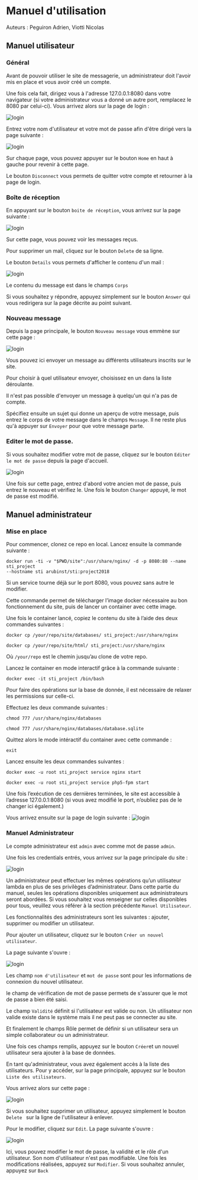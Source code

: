 # Manuel d'utilisation

Auteurs : Peguiron Adrien, Viotti Nicolas

## Manuel utilisateur

### Général

Avant de pouvoir utiliser le site de messagerie, un administrateur doit l'avoir mis en place et vous avoir créé un compte.

Une fois cela fait, dirigez vous à l'adresse 127.0.0.1:8080 dans votre navigateur (si votre administrateur vous a donné un autre port, remplacez le 8080 par celui-ci). Vous arrivez alors sur la page de login :

 ![login](figures\login.png)

Entrez votre nom d'utilisateur et votre mot de passe afin d'être dirigé vers la page suivante : 

![login](figures\main_user.png)

Sur chaque page, vous pouvez appuyer sur le bouton `Home` en haut à gauche pour revenir à cette page.

Le bouton `Disconnect` vous permets de quitter votre compte et retourner à la page de login.

### Boîte de réception

En appuyant sur le bouton `boite de réception`, vous arrivez sur la page suivante : 

![login](figures\mailbox.png)

Sur cette page, vous pouvez voir les messages reçus. 

Pour supprimer un mail, cliquez sur le bouton `Delete` de sa ligne. 

Le bouton `Details` vous permets d'afficher le contenu d'un mail : 

![login](figures\mail.png)

Le contenu du message est dans le champs `Corps`

Si vous souhaitez y répondre, appuyez simplement sur le bouton `Answer` qui vous redirigera sur la page décrite au point suivant.

### Nouveau message

Depuis la page principale, le bouton `Nouveau message` vous emmène sur cette page : 

![login](figures\send_message.png)

Vous pouvez ici envoyer un message au différents utilisateurs inscrits sur le site. 

Pour choisir à quel utilisateur envoyer, choisissez en un dans la liste déroulante.

Il n'est pas possible d'envoyer un message à quelqu'un qui n'a pas de compte.

Spécifiez ensuite un sujet qui donne un aperçu de votre message, puis entrez le corps de votre message dans le champs `Message`. Il ne reste plus qu'à appuyer sur `Envoyer` pour que votre message parte.

### Editer le mot de passe.

Si vous souhaitez modifier votre mot de passe, cliquez sur le bouton `Editer le mot de passe` depuis la page d'accueil.

![login](figures\edit_password.png)

Une fois sur cette page, entrez d'abord votre ancien mot de passe, puis entrez le nouveau et vérifiez le. Une fois le bouton `Changer` appuyé, le mot de passe est modifié.

## Manuel administrateur

### Mise en place

Pour commencer, clonez ce repo en local. Lancez ensuite la commande suivante : 

```
docker run -ti -v "$PWD/site":/usr/share/nginx/ -d -p 8080:80 --name sti_project 
--hostname sti arubinst/sti:project2018 
```

Si un service tourne déjà sur le port 8080, vous pouvez sans autre le modifier.

Cette commande permet de télécharger l’image docker nécessaire au bon fonctionnement du site, puis de lancer un container avec cette image.

Une fois le container lancé, copiez le contenu du site à l’aide des deux commandes suivantes :

```
docker cp /your/repo/site/databases/ sti_project:/usr/share/nginx
```

```
docker cp /your/repo/site/html/ sti_project:/usr/share/nginx
```

Où `/your/repo` est le chemin jusqu’au clone de votre repo.

Lancez le container en mode interactif grâce à la commande suivante : 

```
docker exec -it sti_project /bin/bash
```

Pour faire des opérations sur la base de donnée, il est nécessaire de relaxer les permissions sur celle-ci. 

Effectuez les deux commande suivantes :

```
chmod 777 /usr/share/nginx/databases
```

```
chmod 777 /usr/share/nginx/databases/database.sqlite
```

Quittez alors le mode intéractif du container avec cette commande : 

```
exit
```

Lancez ensuite les deux commandes suivantes : 

```
docker exec -u root sti_project service nginx start
```

```
docker exec -u root sti_project service php5-fpm start
```

Une fois l’exécution de ces dernières terminées, le site est accessible à l’adresse 127.0.0.1:8080 (si vous avez modifié le port, n’oubliez pas de le changer ici également.)

Vous arrivez ensuite sur la page de login suivante : ![login](figures\login.png)

### Manuel Administrateur

Le compte administrateur est `admin` avec comme mot de passe `admin`. 

Une fois les credentials entrés, vous arrivez sur la page principale du site : 

![login](figures\main_page.png)

Un administrateur peut effectuer les mêmes opérations qu’un utilisateur lambda en plus de ses privilèges d’administrateur. Dans cette partie du manuel, seules les opérations disponibles uniquement aux administrateurs seront abordées. Si vous souhaitez vous renseigner sur celles disponibles pour tous, veuillez vous référer à la section précédente `Manuel Utilisateur`.

Les fonctionnalités des administrateurs sont les suivantes : ajouter, supprimer ou modifier un utilisateur. 

Pour ajouter un utilisateur, cliquez sur le bouton `Créer un nouvel utilisateur`. 

La page suivante s'ouvre : 

![login](figures\create_user.png)

Les champ `nom d'utilisateur` et `mot de passe` sont pour les informations de connexion du nouvel utilisateur.

le champ de vérification de mot de passe permets de s'assurer que le mot de passe a bien été saisi.

Le champ `Validité` définit si l'utilisateur est valide ou non. Un utilisateur non valide existe dans le système mais il ne peut pas se connecter au site.

Et finalement le champs Rôle permet de définir si un utilisateur sera un simple collaborateur ou un administrateur. 

Une fois ces champs remplis, appuyez sur le bouton `Créer`et un nouvel utilisateur sera ajouter à la base de données.

En tant qu'administrateur, vous avez également accès à la liste des utilisateurs. Pour y accéder, sur la page principale, appuyez sur le bouton `Liste des utilisateurs`.

Vous arrivez alors sur cette page : 

![login](figures\list_user.png)

Si vous souhaitez supprimer un utilisateur, appuyez simplement le bouton `Delete ` sur la ligne de l'utilisateur à enlever. 

Pour le modifier, cliquez sur `Edit`. La page suivante s'ouvre : 

![login](figures\edit_user.png)

Ici, vous pouvez modifier le mot de passe, la validité et le rôle d'un utilisateur. Son nom d'utilisateur n'est pas modifiable. Une fois les modifications réalisées, appuyez sur `Modifier`. Si vous souhaitez annuler, appuyez sur `Back`